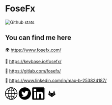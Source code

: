 # FoseFx
![Github stats](https://github-readme-stats.vercel.app/api?username=FoseFx&count_private=true&show_icons=true&theme=radical)
## You can find me here

🌍 https://www.fosefx.com/

🔑 https://keybase.io/fosefx/

📃 https://gitlab.com/fosefx/

🤵 https://www.linkedin.com/in/max-b-253824187/

<a href="https://www.fosefx.com/"><img src="hp.png?raw=true" alt="Homepage" width="40" /></a>
<a href="https://www.twitter.com/FoseFx"><img src="twitter.svg?raw=true" alt="Twitter" width="40" /></a>
<a href="https://www.linkedin.com/in/max-b-253824187/"><img src="linkedin.svg?raw=true" alt="LinkedIn" width="40" /></a>
<a href="https://gitlab.com/fosefx/"><img src="gitlab.svg?raw=true" alt="Gitlab" width="40" /></a>
